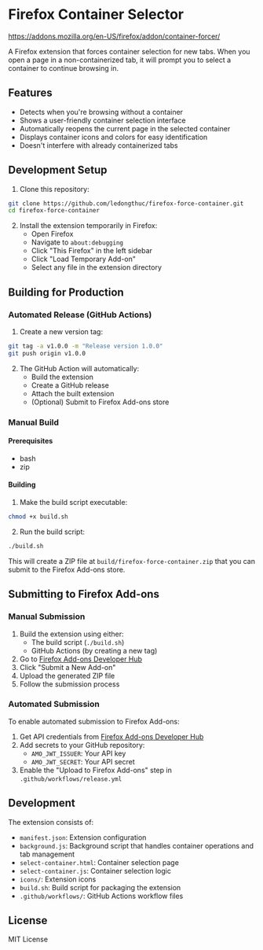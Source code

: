 # Firefox Container Selector

https://addons.mozilla.org/en-US/firefox/addon/container-forcer/

A Firefox extension that forces container selection for new tabs. When you open a page in a non-containerized tab, it will prompt you to select a container to continue browsing in.

## Features

- Detects when you're browsing without a container
- Shows a user-friendly container selection interface
- Automatically reopens the current page in the selected container
- Displays container icons and colors for easy identification
- Doesn't interfere with already containerized tabs

## Development Setup

1. Clone this repository:
```bash
git clone https://github.com/ledongthuc/firefox-force-container.git
cd firefox-force-container
```

2. Install the extension temporarily in Firefox:
   - Open Firefox
   - Navigate to `about:debugging`
   - Click "This Firefox" in the left sidebar
   - Click "Load Temporary Add-on"
   - Select any file in the extension directory

## Building for Production

### Automated Release (GitHub Actions)

1. Create a new version tag:
```bash
git tag -a v1.0.0 -m "Release version 1.0.0"
git push origin v1.0.0
```

2. The GitHub Action will automatically:
   - Build the extension
   - Create a GitHub release
   - Attach the built extension
   - (Optional) Submit to Firefox Add-ons store

### Manual Build

#### Prerequisites
- bash
- zip

#### Building

1. Make the build script executable:
```bash
chmod +x build.sh
```

2. Run the build script:
```bash
./build.sh
```

This will create a ZIP file at `build/firefox-force-container.zip` that you can submit to the Firefox Add-ons store.

## Submitting to Firefox Add-ons

### Manual Submission

1. Build the extension using either:
   - The build script (`./build.sh`)
   - GitHub Actions (by creating a new tag)
2. Go to [Firefox Add-ons Developer Hub](https://addons.mozilla.org/developers/)
3. Click "Submit a New Add-on"
4. Upload the generated ZIP file
5. Follow the submission process

### Automated Submission

To enable automated submission to Firefox Add-ons:

1. Get API credentials from [Firefox Add-ons Developer Hub](https://addons.mozilla.org/developers/addon/api/key/)
2. Add secrets to your GitHub repository:
   - `AMO_JWT_ISSUER`: Your API key
   - `AMO_JWT_SECRET`: Your API secret
3. Enable the "Upload to Firefox Add-ons" step in `.github/workflows/release.yml`

## Development

The extension consists of:
- `manifest.json`: Extension configuration
- `background.js`: Background script that handles container operations and tab management
- `select-container.html`: Container selection page
- `select-container.js`: Container selection logic
- `icons/`: Extension icons
- `build.sh`: Build script for packaging the extension
- `.github/workflows/`: GitHub Actions workflow files

## License

MIT License 